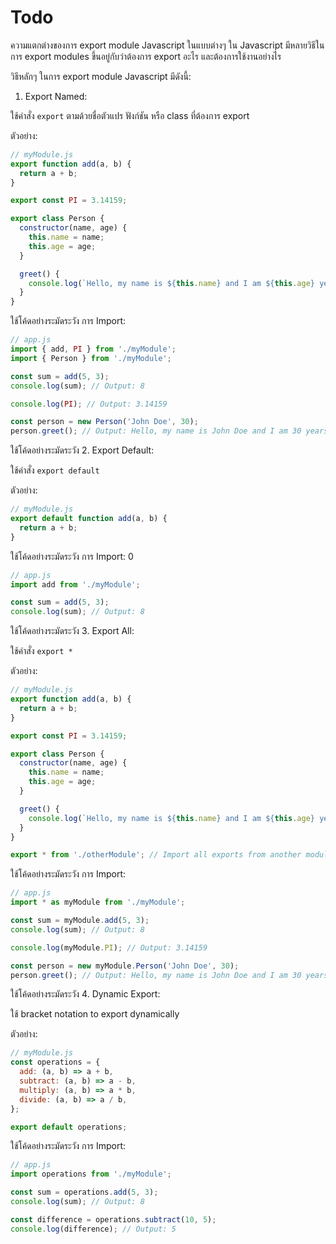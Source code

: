 # Todo

ความแตกต่างของการ export module Javascript ในแบบต่างๆ
ใน Javascript มีหลายวิธีในการ export modules ขึ้นอยู่กับว่าต้องการ export อะไร และต้องการใช้งานอย่างไร

วิธีหลักๆ ในการ export module Javascript มีดังนี้:
1. Export Named:

ใช้คำสั่ง `export` ตามด้วยชื่อตัวแปร ฟังก์ชัน หรือ class ที่ต้องการ export

ตัวอย่าง:

```javascript 
// myModule.js
export function add(a, b) {
  return a + b;
}

export const PI = 3.14159;

export class Person {
  constructor(name, age) {
    this.name = name;
    this.age = age;
  }

  greet() {
    console.log(`Hello, my name is ${this.name} and I am ${this.age} years old.`);
  }
}
```

ใช้โค้ดอย่างระมัดระวัง
การ Import:

```javascript
// app.js
import { add, PI } from './myModule';
import { Person } from './myModule';

const sum = add(5, 3);
console.log(sum); // Output: 8

console.log(PI); // Output: 3.14159

const person = new Person('John Doe', 30);
person.greet(); // Output: Hello, my name is John Doe and I am 30 years old.
```

ใช้โค้ดอย่างระมัดระวัง
2. Export Default:

ใช้คำสั่ง `export default`

ตัวอย่าง:

```javascript
// myModule.js
export default function add(a, b) {
  return a + b;
}
```

ใช้โค้ดอย่างระมัดระวัง
การ Import:
0
```javascript
// app.js
import add from './myModule';

const sum = add(5, 3);
console.log(sum); // Output: 8
```

ใช้โค้ดอย่างระมัดระวัง
3. Export All:

ใช้คำสั่ง `export *`

ตัวอย่าง:

```JavaScript
// myModule.js
export function add(a, b) {
  return a + b;
}

export const PI = 3.14159;

export class Person {
  constructor(name, age) {
    this.name = name;
    this.age = age;
  }

  greet() {
    console.log(`Hello, my name is ${this.name} and I am ${this.age} years old.`);
  }
}

export * from './otherModule'; // Import all exports from another module
```

ใช้โค้ดอย่างระมัดระวัง
การ Import:

```javascript
// app.js
import * as myModule from './myModule';

const sum = myModule.add(5, 3);
console.log(sum); // Output: 8

console.log(myModule.PI); // Output: 3.14159

const person = new myModule.Person('John Doe', 30);
person.greet(); // Output: Hello, my name is John Doe and I am 30 years old.
```

ใช้โค้ดอย่างระมัดระวัง
4. Dynamic Export:

ใช้ bracket notation to export dynamically

ตัวอย่าง:

```javascript
// myModule.js
const operations = {
  add: (a, b) => a + b,
  subtract: (a, b) => a - b,
  multiply: (a, b) => a * b,
  divide: (a, b) => a / b,
};

export default operations;

```

ใช้โค้ดอย่างระมัดระวัง
การ Import:

```JavaScript
// app.js
import operations from './myModule';

const sum = operations.add(5, 3);
console.log(sum); // Output: 8

const difference = operations.subtract(10, 5);
console.log(difference); // Output: 5
```
